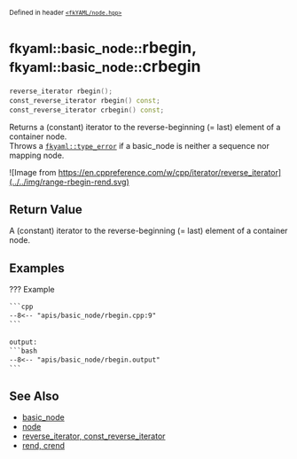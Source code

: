 <small>Defined in header [`<fkYAML/node.hpp>`](https://github.com/fktn-k/fkYAML/blob/develop/include/fkYAML/node.hpp)</small>

# <small>fkyaml::basic_node::</small>rbegin, <small>fkyaml::basic_node::</small>crbegin

```cpp
reverse_iterator rbegin();
const_reverse_iterator rbegin() const;
const_reverse_iterator crbegin() const;
```

Returns a (constant) iterator to the reverse-beginning (= last) element of a container node.  
Throws a [`fkyaml::type_error`](../exception/type_error.md) if a basic_node is neither a sequence nor mapping node.  

![Image from https://en.cppreference.com/w/cpp/iterator/reverse_iterator](../../img/range-rbegin-rend.svg)

## **Return Value**

A (constant) iterator to the reverse-beginning (= last) element of a container node.

## **Examples**

??? Example

    ```cpp
    --8<-- "apis/basic_node/rbegin.cpp:9"
    ```

    output:
    ```bash
    --8<-- "apis/basic_node/rbegin.output"
    ```

## **See Also**

* [basic_node](index.md)
* [node](node.md)
* [reverse_iterator, const_reverse_iterator](reverse_iterator.md)  
* [rend, crend](rend.md)
